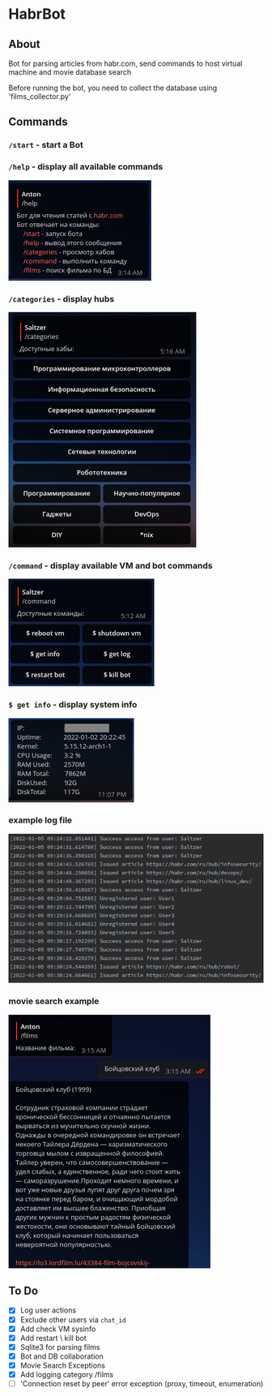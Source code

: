 # HabrBot

## About
Bot for parsing articles from habr.com, send commands to host virtual machine and movie database search

Before running the bot, you need to collect the database using 'films_collector.py'

## Commands
### `/start` - start a Bot

### `/help` - display all available commands
![](assets/help.png)

### `/categories` - display hubs
![](assets/categories.png)

### `/command` - display available VM and bot commands
![](assets/vm-commands.png)

### `$ get info` - display system info
![](assets/sysinfo.png)

### example log file
![](assets/example_log.png)

### movie search example
![](assets/films.png)

## To Do

- [x] Log user actions
- [x] Exclude other users via `chat_id`
- [x] Add check VM sysinfo
- [x] Add restart \ kill bot
- [x] Sqlite3 for parsing films
- [x] Bot and DB collaboration
- [x] Movie Search Exceptions
- [x] Add logging category /films
- [ ] 'Connection reset by peer' error exception (proxy, timeout, enumeration)
